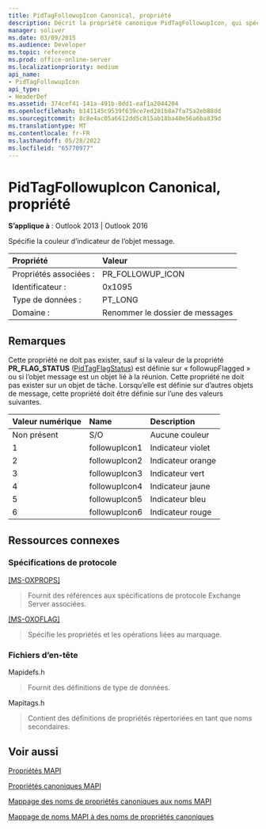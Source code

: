 ```yaml
---
title: PidTagFollowupIcon Canonical, propriété
description: Décrit la propriété canonique PidTagFollowupIcon, qui spécifie la couleur d’indicateur de l’objet message.
manager: soliver
ms.date: 03/09/2015
ms.audience: Developer
ms.topic: reference
ms.prod: office-online-server
ms.localizationpriority: medium
api_name:
- PidTagFollowupIcon
api_type:
- HeaderDef
ms.assetid: 374cef41-141a-491b-8dd1-eaf1a2044204
ms.openlocfilehash: b141145c9539f639ce7ed281b8a7fa75a2eb88dd
ms.sourcegitcommit: 8c8e4ac05a6612dd5c815ab18ba40e56a6ba839d
ms.translationtype: MT
ms.contentlocale: fr-FR
ms.lasthandoff: 05/28/2022
ms.locfileid: "65770977"
---
```

# <a name="pidtagfollowupicon-canonical-property"></a>PidTagFollowupIcon Canonical, propriété

  
  
**S’applique à** : Outlook 2013 | Outlook 2016 
  
Spécifie la couleur d’indicateur de l’objet message.
  
|Propriété|Valeur|
|:-----|:-----|
|Propriétés associées :  <br/> |PR_FOLLOWUP_ICON  <br/> |
|Identificateur :  <br/> |0x1095  <br/> |
|Type de données :  <br/> |PT_LONG  <br/> |
|Domaine :  <br/> |Renommer le dossier de messages  <br/> |
   
## <a name="remarks"></a>Remarques

Cette propriété ne doit pas exister, sauf si la valeur de la propriété **PR_FLAG_STATUS** ([PidTagFlagStatus](pidtagflagstatus-canonical-property.md)) est définie sur « followupFlagged » ou si l’objet message est un objet lié à la réunion. Cette propriété ne doit pas exister sur un objet de tâche. Lorsqu’elle est définie sur d’autres objets de message, cette propriété doit être définie sur l’une des valeurs suivantes.
  
|**Valeur numérique**|**Name**|**Description**|
|:-----|:-----|:-----|
|Non présent  <br/> |S/O  <br/> |Aucune couleur  <br/> |
|1  <br/> |followupIcon1  <br/> |Indicateur violet  <br/> |
|2  <br/> |followupIcon2  <br/> |Indicateur orange  <br/> |
|3  <br/> |followupIcon3  <br/> |Indicateur vert  <br/> |
|4  <br/> |followupIcon4  <br/> |Indicateur jaune  <br/> |
|5  <br/> |followupIcon5  <br/> |Indicateur bleu  <br/> |
|6   <br/> |followupIcon6  <br/> |Indicateur rouge  <br/> |
   
## <a name="related-resources"></a>Ressources connexes

### <a name="protocol-specifications"></a>Spécifications de protocole

[[MS-OXPROPS]](https://msdn.microsoft.com/library/f6ab1613-aefe-447d-a49c-18217230b148%28Office.15%29.aspx)
  
> Fournit des références aux spécifications de protocole Exchange Server associées.
    
[[MS-OXOFLAG]](https://msdn.microsoft.com/library/f1e50be4-ed30-4c2a-b5cb-8ff3aaaf9b91%28Office.15%29.aspx)
  
> Spécifie les propriétés et les opérations liées au marquage.
    
### <a name="header-files"></a>Fichiers d’en-tête

Mapidefs.h
  
> Fournit des définitions de type de données.
    
Mapitags.h
  
> Contient des définitions de propriétés répertoriées en tant que noms secondaires.
    
## <a name="see-also"></a>Voir aussi



[Propriétés MAPI](mapi-properties.md)
  
[Propriétés canoniques MAPI](mapi-canonical-properties.md)
  
[Mappage des noms de propriétés canoniques aux noms MAPI](mapping-canonical-property-names-to-mapi-names.md)
  
[Mappage de noms MAPI à des noms de propriétés canoniques](mapping-mapi-names-to-canonical-property-names.md)

